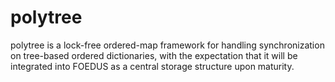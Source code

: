 # polytree

polytree is a lock-free ordered-map framework for handling synchronization 
on tree-based ordered dictionaries, with the expectation that it will be
integrated into FOEDUS as a central storage structure upon maturity.


